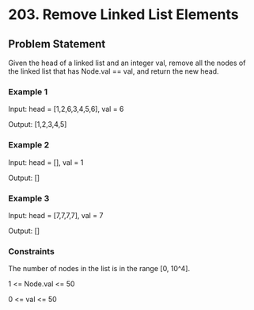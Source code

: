 # 203. Remove Linked List Elements

## Problem Statement

Given the head of a linked list and an integer val, remove all the nodes of the linked list that has Node.val == val, and return the new head.

### Example 1

[](./example1.png)

Input: head = [1,2,6,3,4,5,6], val = 6

Output: [1,2,3,4,5]

### Example 2

Input: head = [], val = 1

Output: []

### Example 3

Input: head = [7,7,7,7], val = 7

Output: []

### Constraints

The number of nodes in the list is in the range [0, 10^4].

1 <= Node.val <= 50

0 <= val <= 50
